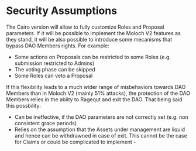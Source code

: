 # Security Assumptions

The Cairo version will allow to fully customize Roles and Proposal parameters. If it will be possible to implement the Moloch V2 features as they stand, it will be also possible to introduce some mecanisms that bypass DAO Members rights. For example:

* Some actions on Proposals can be restricted to some Roles (e.g. submission restricted to Admins)
* The voting phase can be skipped
* Some Roles can veto a Proposal

If this flexibility leads to a much wider range of misbehaviors towards DAO Members than in Moloch V2 (mainly 51% attacks), the protection of the DAO Members relies in the abiity to Ragequt and exit the DAO. That being said this possbility:

* Can be ineffective, if the DAO parameters are not correctly set (e.g. non consistent grace periods)
* Relies on the assumption that the Assets under management are liquid and hence can be withdrawned in case of exit. This cannot be the case for Claims or could be complicated to implement - &#x20;


